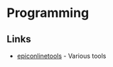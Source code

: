 # Programming


## Links
- [epiconlinetools](https://epiconlinetools.com/software-categories/) - Various tools